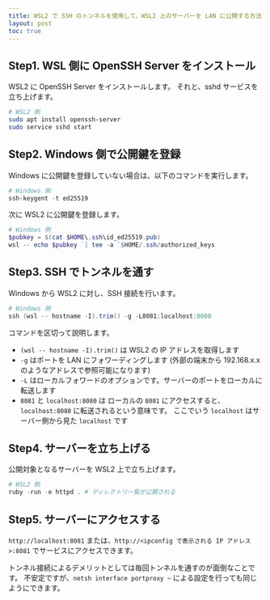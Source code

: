 ```yaml
---
title: WSL2 で SSH のトンネルを使用して、WSL2 上のサーバーを LAN に公開する方法
layout: post
toc: true
---
```


## Step1. WSL 側に OpenSSH Server をインストール
WSL2 に OpenSSH Server をインストールします。
それと、sshd サービスを立ち上げます。

```bash
# WSL2 側
sudo apt install openssh-server
sudo service sshd start
```

## Step2. Windows 側で公開鍵を登録

Windows に公開鍵を登録していない場合は、以下のコマンドを実行します。

```ps1
# Windows 側
ssh-keygent -t ed25519
```

次に WSL2 に公開鍵を登録します。

```ps1
# Windows 側
$pubkey = $(cat $HOME\.ssh\id_ed25519.pub)
wsl -- echo $pubkey `| tee -a `$HOME/.ssh/authorized_keys
```

## Step3. SSH でトンネルを通す
Windows から WSL2 に対し、SSH 接続を行います。

```ps1
# Windows 側
ssh (wsl -- hostname -I).trim() -g -L8081:localhost:8080
```

コマンドを区切って説明します。

- `(wsl -- hostname -I).trim()` は WSL2 の IP アドレスを取得します
- `-g` はポートを LAN にフォワーディングします (外部の端末から 192.168.x.x のようなアドレスで参照可能になります)
- `-L` はローカルフォワードのオプションです。サーバーのポートをローカルに転送します
- `8081` と `localhost:8080` は ローカルの `8081` にアクセスすると、`localhost:8080` に転送されるという意味です。
    ここでいう `localhost` はサーバー側から見た `localhost` です

## Step4. サーバーを立ち上げる
公開対象となるサーバーを WSL2 上で立ち上げます。

```ps1
# WSL2 側
ruby -run -e httpd . # ディレクトリ一覧が公開される
```

## Step5. サーバーにアクセスする
`http://localhost:8081` または、`http://<ipconfig で表示される IP アドレス>:8081` でサービスにアクセスできます。

トンネル接続によるデメリットとしては毎回トンネルを通すのが面倒なことです。
不安定ですが、`netsh interface portproxy ~` による設定を行っても同じようにできます。
